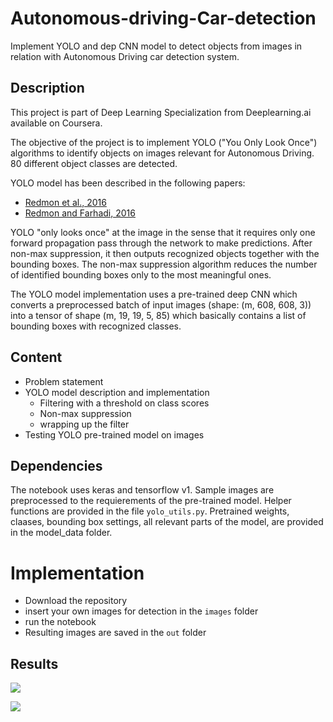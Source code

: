 # Autonomous-driving-Car-detection
Implement YOLO and dep CNN model to detect objects from images in relation with Autonomous Driving car detection system.

## Description
This project is part of Deep Learning Specialization from Deeplearning.ai available on Coursera.

The objective of the project is to implement YOLO ("You Only Look Once") algorithms to identify objects on images relevant for Autonomous Driving. 80 different object classes are detected.

YOLO model has been described in the following papers:
- [Redmon et al., 2016](https://arxiv.org/abs/1506.02640)
- [Redmon and Farhadi, 2016](https://arxiv.org/abs/1612.08242)

YOLO "only looks once" at the image in the sense that it requires only one forward propagation pass through the network to make predictions. After non-max suppression, it then outputs recognized objects together with the bounding boxes. The non-max suppression algorithm reduces the number of identified bounding boxes only to the most meaningful ones.

The YOLO model implementation uses a pre-trained deep CNN which converts a preprocessed batch of input images (shape: (m, 608, 608, 3)) into a tensor of shape (m, 19, 19, 5, 85) which basically contains a list of bounding boxes with recognized classes.

## Content
- Problem statement
- YOLO model description and implementation
  - Filtering with a threshold on class scores
  - Non-max suppression
  - wrapping up the filter
- Testing YOLO pre-trained model on images

## Dependencies
The notebook uses keras and tensorflow v1.
Sample images are preprocessed to the requierements of the pre-trained model.
Helper functions are provided in the file `yolo_utils.py`.
Pretrained weights, claases, bounding box settings, all relevant parts of the model, are provided in the model_data folder.

# Implementation
- Download the repository
- insert your own images for detection in the `images` folder
- run the notebook
- Resulting images are saved in the `out` folder

## Results

![](redim5.jpeg)

![](redim3.jpeg)
